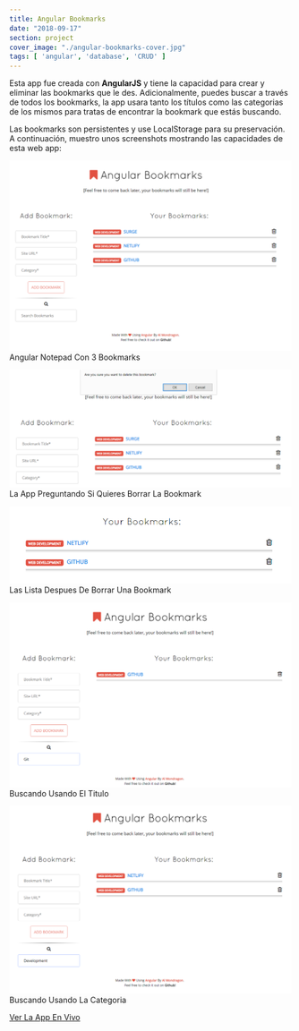 ```yaml
---
title: Angular Bookmarks
date: "2018-09-17"
section: project
cover_image: "./angular-bookmarks-cover.jpg"
tags: [ 'angular', 'database', 'CRUD' ]
---
```


Esta app fue creada con <span class="angular">**AngularJS**</span> y tiene la capacidad para crear y eliminar las bookmarks que le des. Adicionalmente, puedes buscar a través de todos los bookmarks, la app usara tanto los títulos como las categorias de los mismos para tratas de encontrar la bookmark que estás buscando. 

Las bookmarks son persistentes y use LocalStorage para su preservación. A continuación, muestro unos screenshots mostrando las capacidades de esta web app:

<p class="captioned"><img src="./angular-bookmarks-1.png" alt="Angular Bookmarks 1" />Angular Notepad Con 3 Bookmarks</p>
<p class="captioned"><img src="./angular-bookmarks-2.png" alt="Angular Bookmarks 2" />La App Preguntando Si Quieres Borrar La Bookmark</p>
<p class="captioned"><img src="./angular-bookmarks-3.png" alt="Angular Bookmarks 3" />Las Lista Despues De Borrar Una Bookmark</p>
<p class="captioned"><img src="./angular-bookmarks-4.png" alt="Angular Bookmarks 4" />Buscando Usando El Titulo</p>
<p class="captioned"><img src="./angular-bookmarks-5.png" alt="Angular Bookmarks 5" />Buscando Usando La Categoria</p>
<p class="btn-content">
<a href="http://ngbx.surge.sh/" class="btn">Ver La App En Vivo</a></p>